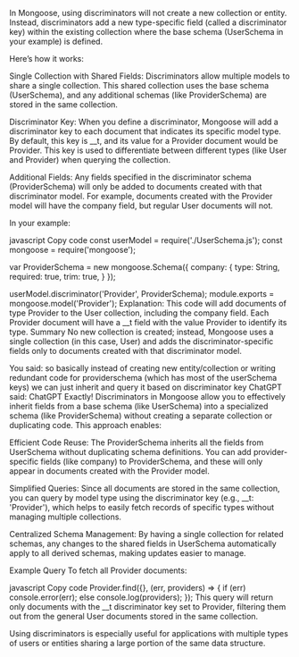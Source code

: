 In Mongoose, using discriminators will not create a new collection or entity. Instead, discriminators add a new type-specific field (called a discriminator key) within the existing collection where the base schema (UserSchema in your example) is defined.

Here’s how it works:

Single Collection with Shared Fields: Discriminators allow multiple models to share a single collection. This shared collection uses the base schema (UserSchema), and any additional schemas (like ProviderSchema) are stored in the same collection.

Discriminator Key: When you define a discriminator, Mongoose will add a discriminator key to each document that indicates its specific model type. By default, this key is __t, and its value for a Provider document would be Provider. This key is used to differentiate between different types (like User and Provider) when querying the collection.

Additional Fields: Any fields specified in the discriminator schema (ProviderSchema) will only be added to documents created with that discriminator model. For example, documents created with the Provider model will have the company field, but regular User documents will not.

In your example:

javascript
Copy code
const userModel = require('./UserSchema.js');
const mongoose = require('mongoose'); 

var ProviderSchema = new mongoose.Schema({
    company: {
        type: String,
        required: true,
        trim: true,
    }
});

userModel.discriminator('Provider', ProviderSchema);
module.exports = mongoose.model('Provider');
Explanation:
This code will add documents of type Provider to the User collection, including the company field.
Each Provider document will have a __t field with the value Provider to identify its type.
Summary
No new collection is created; instead, Mongoose uses a single collection (in this case, User) and adds the discriminator-specific fields only to documents created with that discriminator model.







You said:
so basically instead of creating new entity/collection or writing redundant code for providerschema (which has most of the userSchema keys) we can just inherit and query it based on discriminator key
ChatGPT said:
ChatGPT
Exactly! Discriminators in Mongoose allow you to effectively inherit fields from a base schema (like UserSchema) into a specialized schema (like ProviderSchema) without creating a separate collection or duplicating code. This approach enables:

Efficient Code Reuse: The ProviderSchema inherits all the fields from UserSchema without duplicating schema definitions. You can add provider-specific fields (like company) to ProviderSchema, and these will only appear in documents created with the Provider model.

Simplified Queries: Since all documents are stored in the same collection, you can query by model type using the discriminator key (e.g., __t: 'Provider'), which helps to easily fetch records of specific types without managing multiple collections.

Centralized Schema Management: By having a single collection for related schemas, any changes to the shared fields in UserSchema automatically apply to all derived schemas, making updates easier to manage.

Example Query
To fetch all Provider documents:

javascript
Copy code
Provider.find({}, (err, providers) => {
    if (err) console.error(err);
    else console.log(providers);
});
This query will return only documents with the __t discriminator key set to Provider, filtering them out from the general User documents stored in the same collection.

Using discriminators is especially useful for applications with multiple types of users or entities sharing a large portion of the same data structure.






